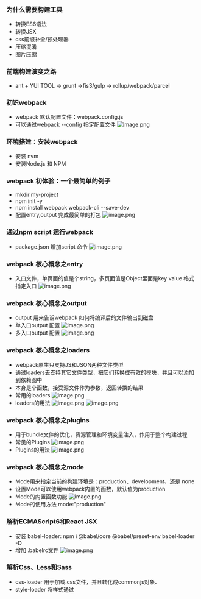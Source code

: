 ### 为什么需要构建工具
* 转换ES6语法
* 转换JSX
* css前缀补全/预处理器
* 压缩混淆
* 图片压缩

### 前端构建演变之路
* ant + YUI TOOL -> grunt ->fis3/gulp -> rollup/webpack/parcel

### 初识webpack
* webpack 默认配置文件：webpack.config.js
* 可以通过webpack --config 指定配置文件
![image.png](https://s2.loli.net/2021/12/29/sfdgIBkKSGWelnv.png)

### 环境搭建：安装webpack
* 安装 nvm
* 安装Node.js 和 NPM

### webpack 初体验：一个最简单的例子
* mkdir my-project
* npm init -y
* npm install webpack webpack-cli --save-dev
* 配置entry,output 完成最简单的打包
![image.png](https://s2.loli.net/2021/12/29/xOLjdPibGHneRva.png)


### 通过npm script 运行webpack
* package.json 增加script 命令
![image.png](https://s2.loli.net/2021/12/29/XjpEr15ovCKbGL9.png)

### webpack 核心概念之entry
* 入口文件，单页面的值是个string，多页面值是Object里面是key value 格式指定入口
![image.png](https://s2.loli.net/2021/12/29/PX6kSKnYma85jgR.png)

### webpack 核心概念之output
* output 用来告诉webpack 如何将编译后的文件输出到磁盘
* 单入口output 配置
 ![image.png](https://s2.loli.net/2021/12/29/Jo9qM8TPelxZ4vH.png)
* 多入口output 配置
![image.png](https://s2.loli.net/2021/12/29/oaQD6n3rVLychBm.png)

### webpack 核心概念之loaders
* webpack原生只支持JS和JSON两种文件类型
* 通过loaders去支持其它文件类型，把它们转换成有效的模块，并且可以添加到依赖图中
* 本身是个函数，接受源文件作为参数，返回转换的结果
* 常用的loaders
![image.png](https://s2.loli.net/2021/12/29/HK9XNCkTFBa3rSz.png)
* loaders的用法
![image.png](https://s2.loli.net/2021/12/29/UISWo31AEkxvdBn.png)
![image.png](https://s2.loli.net/2021/12/29/Mk8URN976Yayoqn.png)

### webpack 核心概念之plugins
* 用于bundle文件的优化，资源管理和环境变量注入，作用于整个构建过程
* 常见的Plugins
![image.png](https://s2.loli.net/2021/12/29/usYcrFXBhIQZngR.png)
* Plugins的用法
![image.png](https://s2.loli.net/2021/12/29/ptd6SFglvCaHLrQ.png)

### webpack 核心概念之mode
* Mode用来指定当前的构建环境是：production、development、还是 none
* 设置Mode可以使用webpack内置的函数，默认值为production
* Mode的内置函数功能
![image.png](https://s2.loli.net/2021/12/29/M5vduhjI6SKYzRy.png)
* Mode的使用方法  mode:"production"

### 解析ECMAScript6和React JSX
* 安装 babel-loader: npm i @babel/core @babel/preset-env babel-loader -D
* 增加 .babelrc文件
![image.png](https://s2.loli.net/2021/12/30/OHb9Ty2er3EDWFw.png)

### 解析Css、Less和Sass
* css-loader 用于加载.css文件，并且转化成commonjs对象、
* style-loader 将样式通过<style>标签插入到head中
* 配置loader时，loader是链式调用，执行顺序是从右到左的，所以如下配置是先执行css-loader
 
![image.png](https://s2.loli.net/2021/12/30/EmoZ5YqHSzAItKB.png)

 
### 解析图片和字体
 * file-loader 用于处理文件， png/svg/jpg/gif 等；
 * file-loader 也可用于处理字体文件，woff/woff2/eot/ttf/otf 等
 * url-loader 也可以处理图片和字体，可以设置较小资源自动base64
 ![image.png](https://s2.loli.net/2022/01/04/wAYBIkQMTW2rbqL.png)
 
 ### webpack中的文件监听
 * 文件监听是在发现源码发生变化时，自动重新构建出新的输出文件
 * webpack 开启监听模式，有两种方式：
 
   启动webpack 命令时，带上 --watch 参数
   在配置 webpack.config.js 中设置 watch:true
 * 文件监听的原理分析
   轮询判断文件的最后编辑时间是否变化
   某个文件发生了变化。并不会立刻告诉监听者，而是县缓存起来，等aggregateTimeout
 ![image.png](https://s2.loli.net/2022/01/04/MdNwtJlg7sX6Z15.png)
  
 ### webpack 中的热更新及原理分析
 * 热更新 webpack-dev-server, wds不刷新浏览器，wds不输出文件而是放在内存中，使用HotModuleReplacementPlugin插件
 * 热更新 webpack-dev-middleware, wdm将webpack输出的文件传输给服务器，适用于灵活场景的定制
 
 

